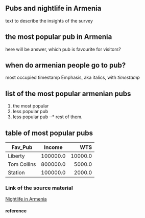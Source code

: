 ## Pubs and nightlife in Armenia
text to describe the insights of the survey

## the most popular pub in Armenia
here will be answer, which pub is favourite for visitors? 

## when do armenian people go to pub? 
most occupied timestamp 
Emphasis, aka italics, with *timestamp* 

## list of the most popular armenian pubs

1. the most popular 
2. less popular pub
3. less popular pub
⋅⋅* rest of them. 

## table of most popular pubs

| Fav_Pub     | Income         | WTS     |
| ------------|:-------------: | -----:  |
| Liberty     |  100000.0      |  10000.0|
| Tom Collins |  800000.0       |  5000.0 |
| Station     |  100000.0      |   2000.0|


### Link of the source material
[Nightlife in Armenia](https://www.Kaggle.com)

#### reference
[^1]: syrvey by Erik Hambardzumyan.

